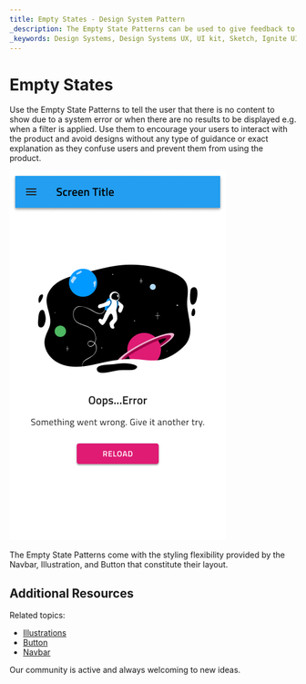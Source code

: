 ```yaml
---
title: Empty States - Design System Pattern
_description: The Empty State Patterns can be used to give feedback to the user when there is no meaningful content to show.
_keywords: Design Systems, Design Systems UX, UI kit, Sketch, Ignite UI for Angular, Sketch to Angular, Angular, Angular Design System, Export code from Sketch, Design Kits for Angular, Sketch HTML, Sketch to HTML, Sketch UI kits
---
```


# Empty States

Use the Empty State Patterns to tell the user that there is no content to show due to a system error or when there are no results to be displayed e.g. when a filter is applied. Use them to encourage your users to interact with the product and avoid designs without any type of guidance or exact explanation as they confuse users and prevent them from using the product.

<img class="responsive-img" src="../images/empty-states_demo.png" srcset="../images/empty-states_demo@2x.png 2x" />

The Empty State Patterns come with the styling flexibility provided by the Navbar, Illustration, and Button that constitute their layout.

## Additional Resources

Related topics:

- [Illustrations](../style/illustrations.md)
- [Button](../components/button.md)
- [Navbar](../components/navbar.md)
  <div class="divider--half"></div>

Our community is active and always welcoming to new ideas.
